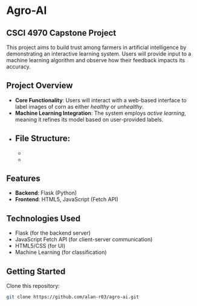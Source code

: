 # Agro-AI

## CSCI 4970 Capstone Project

This project aims to build trust among farmers in artificial intelligence by demonstrating an interactive learning system. Users will provide input to a machine learning algorithm and observe how their feedback impacts its accuracy.

## Project Overview

- **Core Functionality**: Users will interact with a web-based interface to label images of corn as either *healthy* or *unhealthy*.  
- **Machine Learning Integration**: The system employs *active learning*, meaning it refines its model based on user-provided labels.  
- **File Structure**:  
  - 
  - 
  - 

## Features

- **Backend**: Flask (Python)  
- **Frontend**: HTML5, JavaScript (Fetch API)  

## Technologies Used

- Flask (for the backend server)  
- JavaScript Fetch API (for client-server communication)  
- HTML5/CSS (for UI)  
- Machine Learning (for classification)  

## Getting Started

Clone this repository:

```sh
git clone https://github.com/alan-r03/agro-ai.git
```
